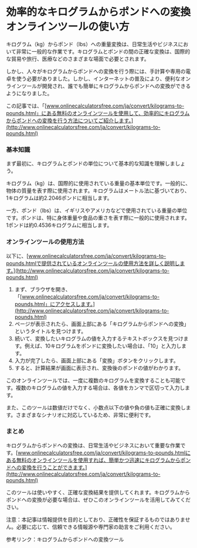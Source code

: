 効率的なキログラムからポンドへの変換オンラインツールの使い方
==============================

キログラム（kg）からポンド（lbs）への重量変換は、日常生活やビジネスにおいて非常に一般的な作業です。キログラムとポンドの間の正確な変換は、国際的な貿易や旅行、医療などのさまざまな場面で必要とされます。

しかし、人々がキログラムからポンドへの変換を行う際には、手計算や専用の電卓を使う必要がありました。しかし、インターネットの普及により、便利なオンラインツールが開発され、誰でも簡単にキログラムからポンドへの変換ができるようになりました。

この記事では、「[www.onlinecalculatorsfree.com/ja/convert/kilograms-to-pounds.html」にある無料のオンラインツールを使用して、効率的にキログラムからポンドへの変換を行う方法についてご紹介します。](http://www.onlinecalculatorsfree.com/ja/convert/kilograms-to-pounds.html)

### 基本知識

まず最初に、キログラムとポンドの単位について基本的な知識を理解しましょう。

キログラム（kg）は、国際的に使用されている重量の基本単位です。一般的に、物体の質量を表す際に使用されます。キログラムはメートル法に基づいており、1キログラムは約2.2046ポンドに相当します。

一方、ポンド（lbs）は、イギリスやアメリカなどで使用されている重量の単位です。ポンドは、特に身体重量や食品の重さを表す際に一般的に使用されます。1ポンドは約0.4536キログラムに相当します。

### オンラインツールの使用方法

以下に、[www.onlinecalculatorsfree.com/ja/convert/kilograms-to-pounds.htmlで提供されているオンラインツールの使用方法を詳しく説明します。](http://www.onlinecalculatorsfree.com/ja/convert/kilograms-to-pounds.html)

1. まず、ブラウザを開き、「[www.onlinecalculatorsfree.com/ja/convert/kilograms-to-pounds.html」にアクセスします。](http://www.onlinecalculatorsfree.com/ja/convert/kilograms-to-pounds.html)
2. ページが表示されたら、画面上部にある「キログラムからポンドへの変換」というタイトルを見つけます。
3. 続いて、変換したいキログラムの値を入力するテキストボックスを見つけます。例えば、10キログラムをポンドに変換したい場合は、「10」と入力します。
4. 入力が完了したら、画面上部にある「変換」ボタンをクリックします。
5. すると、計算結果が画面に表示され、変換後のポンドの値がわかります。

このオンラインツールでは、一度に複数のキログラムを変換することも可能です。複数のキログラムの値を入力する場合は、各値をカンマで区切って入力します。

また、このツールは数値だけでなく、小数点以下の値や負の値も正確に変換します。さまざまなシナリオに対応しているため、非常に便利です。

### まとめ

キログラムからポンドへの変換は、日常生活やビジネスにおいて重要な作業です。[www.onlinecalculatorsfree.com/ja/convert/kilograms-to-pounds.htmlにある無料のオンラインツールを使用すれば、簡単かつ迅速にキログラムからポンドへの変換を行うことができます。](http://www.onlinecalculatorsfree.com/ja/convert/kilograms-to-pounds.html)

このツールは使いやすく、正確な変換結果を提供してくれます。キログラムからポンドへの変換が必要な場合は、ぜひこのオンラインツールを活用してみてください。

注意：本記事は情報提供を目的としており、正確性を保証するものではありません。必要に応じて、信頼できる情報源や専門家の助言をご利用ください。

参考リンク：キログラムからポンドへの変換ツール